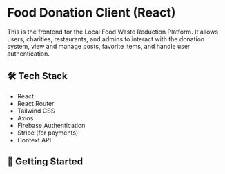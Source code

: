 # Food Donation Client (React)

This is the frontend for the Local Food Waste Reduction Platform. It allows users, charities, restaurants, and admins to interact with the donation system, view and manage posts, favorite items, and handle user authentication.

## 🛠️ Tech Stack

- React
- React Router
- Tailwind CSS
- Axios
- Firebase Authentication
- Stripe (for payments)
- Context API

## 🚀 Getting Started



